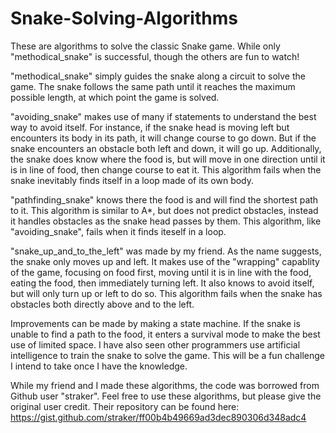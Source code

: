 # Snake-Solving-Algorithms

These are algorithms to solve the classic Snake game. While only "methodical_snake" is successful, though the others are fun to watch!

"methodical_snake" simply guides the snake along a circuit to solve the game. The snake follows the same path until it reaches the maximum possible length, at which point the game is solved.

"avoiding_snake" makes use of many if statements to understand the best way to avoid itself. For instance, if the snake head is moving left but encounters its body in its path, it will change course to go down. But if the snake encounters an obstacle both left and down, it will go up. Additionally, the snake does know where the food is, but will move in one direction until it is in line of food, then change course to eat it. This algorithm fails when the snake inevitably finds itself in a loop made of its own body.

"pathfinding_snake" knows there the food is and will find the shortest path to it. This algorithm is similar to A*, but does not predict obstacles, instead it handles obstacles as the snake head passes by them. This algorithm, like "avoiding_snake", fails when it finds iteself in a loop. 

"snake_up_and_to_the_left" was made by my friend. As the name suggests, the snake only moves up and left. It makes use of the "wrapping" capablity of the game, focusing on food first, moving until it is in line with the food, eating the food, then immediately turning left. It also knows to avoid itself, but will only turn up or left to do so. This algorithm fails when the snake has obstacles both directly above and to the left.

Improvements can be made by making a state machine. If the snake is unable to find a path to the food, it enters a survival mode to make the best use of limited space. I have also seen other programmers use artificial intelligence to train the snake to solve the game. This will be a fun challenge I intend to take once I have the knowledge.

While my friend and I made these algorithms, the code was borrowed from Github user "straker". Feel free to use these algorithms, but please give the original user credit. Their repository can be found here:
https://gist.github.com/straker/ff00b4b49669ad3dec890306d348adc4

